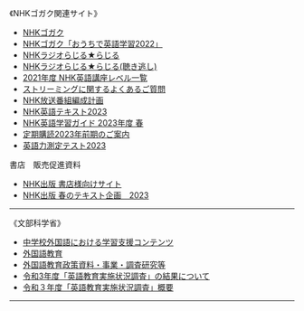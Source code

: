 《NHKゴガク関連サイト》                
* [NHKゴガク](https://www2.nhk.or.jp/gogaku/)                 
* [NHKゴガク「おうちで英語学習2022」](https://www2.nhk.or.jp/gogaku/homestudy2022/index.html)               
* [NHKラジオらじる★らじる](https://www.nhk.or.jp/radio/)       
* [NHKラジオらじる★らじる(聴き逃し)](https://www.nhk.or.jp/radio/ondemand/index_genre.html?g=genre11)                 
* [2021年度 NHK英語講座レベル一覧](https://www.nhk-book.co.jp/assets_item/cefr/2021_cefr.pdf)                     
* [ストリーミングに関するよくあるご質問](https://www2.nhk.or.jp/gogaku/strfaq.cgi)        
* [NHK放送番組編成計画](https://www.nhk.or.jp/info/pr/hensei/)                
* [NHK英語テキスト2023](https://www.nhk-book.co.jp/text/)    
* [NHK英語学習ガイド 2023年度 春](https://www.nhk-book.co.jp/furokudl/NHKP_guide23.pdf)             
* [定期購読2023年前期のご案内](https://www.nhk-book.co.jp/pr/text/subscription.html)               
* [英語力測定テスト2023](https://eigoryoku.nhk-book.co.jp/?_ga=2.144059701.1000592643.1613186020-1646930887.1611275979)                  
            
書店　販売促進資料          
* [NHK出版 書店様向けサイト](https://shoten.nhk-book.co.jp/presentation/)
* [NHK出版 春のテキスト企画　2023](https://shoten.nhk-book.co.jp/common/download/2023_Spring_Text_pamphlet.pdf)                    

***
《文部科学省》                
* [中学校外国語における学習支援コンテンツ](https://www.mext.go.jp/a_menu/ikusei/gakusyushien/mext_00065.html)
* [外国語教育](https://www.mext.go.jp/a_menu/kokusai/gaikokugo/index.htm)
* [外国語教育政策資料・事業・調査研究等](https://www.mext.go.jp/a_menu/kokusai/gaikokugo/index_00006.htm)
* [令和3年度「英語教育実施状況調査」の結果について](https://www.mext.go.jp/a_menu/kokusai/gaikokugo/1415043_00001.htm)
* [令和３年度「英語教育実施状況調査」概要](https://www.mext.go.jp/content/20220516-mxt_kyoiku01-000022559_2.pdf)
***
